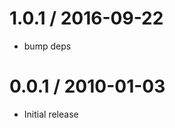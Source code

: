 
1.0.1 / 2016-09-22
==================

  * bump deps

0.0.1 / 2010-01-03
==================

  * Initial release
